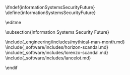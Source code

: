 \ifndef{informationSystemsSecurityFuture}
\define{informationSystemsSecurityFuture}

\editme

\subsection{Information Systems Security Future}

\include{_engineering/includes/mythical-man-month.md}
\include{_software/includes/horizon-scandal.md}
\include{_software/includes/lorenzo-scandal.md}
\include{_software/includes/lancelot.md}

\endif